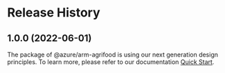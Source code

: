 # Release History
    
## 1.0.0 (2022-06-01)

The package of @azure/arm-agrifood is using our next generation design principles. To learn more, please refer to our documentation [Quick Start](https://aka.ms/js-track2-quickstart).
